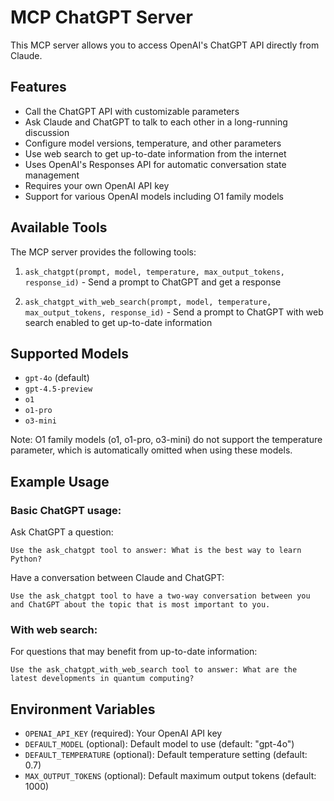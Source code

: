 # MCP ChatGPT Server

This MCP server allows you to access OpenAI's ChatGPT API directly from Claude.

## Features

- Call the ChatGPT API with customizable parameters
- Ask Claude and ChatGPT to talk to each other in a long-running discussion
- Configure model versions, temperature, and other parameters
- Use web search to get up-to-date information from the internet
- Uses OpenAI's Responses API for automatic conversation state management
- Requires your own OpenAI API key
- Support for various OpenAI models including O1 family models

## Available Tools

The MCP server provides the following tools:

1. `ask_chatgpt(prompt, model, temperature, max_output_tokens, response_id)` - Send a prompt to ChatGPT and get a response

2. `ask_chatgpt_with_web_search(prompt, model, temperature, max_output_tokens, response_id)` - Send a prompt to ChatGPT with web search enabled to get up-to-date information

## Supported Models

- `gpt-4o` (default)
- `gpt-4.5-preview`
- `o1`
- `o1-pro`
- `o3-mini`

Note: O1 family models (o1, o1-pro, o3-mini) do not support the temperature parameter, which is automatically omitted when using these models.

## Example Usage

### Basic ChatGPT usage:

Ask ChatGPT a question:
```
Use the ask_chatgpt tool to answer: What is the best way to learn Python?
```

Have a conversation between Claude and ChatGPT:
```
Use the ask_chatgpt tool to have a two-way conversation between you and ChatGPT about the topic that is most important to you.
```

### With web search:

For questions that may benefit from up-to-date information:
```
Use the ask_chatgpt_with_web_search tool to answer: What are the latest developments in quantum computing?
```

## Environment Variables

- `OPENAI_API_KEY` (required): Your OpenAI API key
- `DEFAULT_MODEL` (optional): Default model to use (default: "gpt-4o")
- `DEFAULT_TEMPERATURE` (optional): Default temperature setting (default: 0.7)
- `MAX_OUTPUT_TOKENS` (optional): Default maximum output tokens (default: 1000)